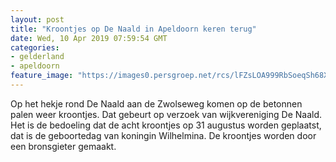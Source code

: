 ```yaml
---
layout: post
title: "Kroontjes op De Naald in Apeldoorn keren terug"
date: Wed, 10 Apr 2019 07:59:54 GMT
categories: 
- gelderland 
- apeldoorn 
feature_image: "https://images0.persgroep.net/rcs/lFZsLOA999RbSoeqSh68XrayVig/diocontent/145224246/_fitwidth/400/?appId=21791a8992982cd8da851550a453bd7f&quality=0.7"
---
```


Op het hekje rond De Naald aan de Zwolseweg komen op de betonnen palen weer kroontjes. Dat gebeurt op verzoek van wijkvereniging De Naald. Het is de bedoeling dat de acht kroontjes op 31 augustus worden geplaatst, dat is de geboortedag van koningin Wilhelmina. De kroontjes worden door een bronsgieter gemaakt.
